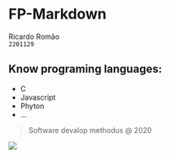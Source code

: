 # FP-Markdown
Ricardo Romão\
`2201129`
## Know programing languages:
- C
- Javascript
- Phyton
- ...
>Software devalop methodus @ 2020

![](https://upload.wikimedia.org/wikipedia/commons/9/9a/Log%C3%B3tipo_Polit%C3%A9cnico_Leiria_01.png)
